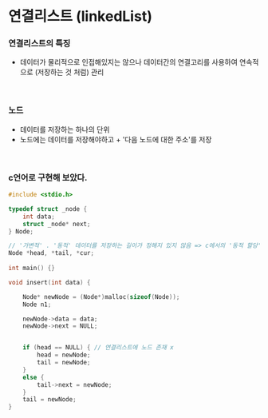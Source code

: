 # 연결리스트 (linkedList)

### 연결리스트의 특징
- 데이터가 물리적으로 인접해있지는 않으나 데이터간의 연결고리를 사용하여 연속적으로 (저장하는 것 처럼) 관리

<br>

### 노드
-  데이터를 저장하는 하나의 단위
-  노드에는 데이터를 저장해야하고 + '다음 노드에 대한 주소'를 저장

<br>

### c언어로 구현해 보았다.

```c
#include <stdio.h>

typedef struct _node {
	int data;
	struct _node* next;
} Node;

// '가변적' . '동적' 데이터를 저장하는 길이가 정해지 있지 않음 => c에서의 '동적 할당'
Node *head, *tail, *cur; 
 
int main() {}

void insert(int data) {

	Node* newNode = (Node*)malloc(sizeof(Node));
	Node n1;

	newNode->data = data;
	newNode->next = NULL;


	if (head == NULL) { // 연결리스트에 노드 존재 x
		head = newNode;
		tail = newNode;
	}
	else {
		tail->next = newNode;
	}
	tail = newNode;
}
```
